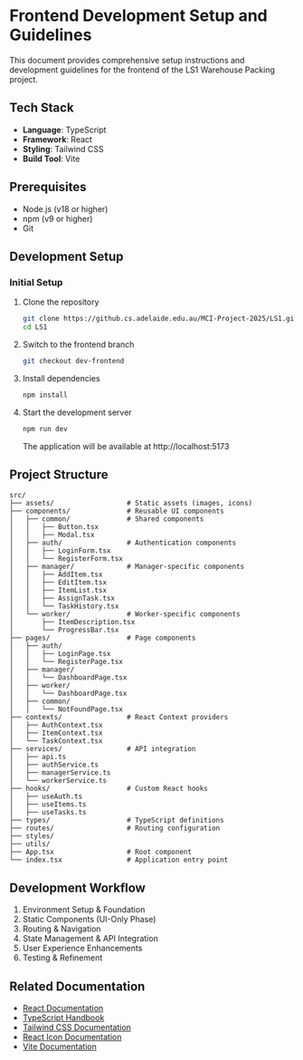 # Frontend Development Setup and Guidelines

This document provides comprehensive setup instructions and development guidelines for the frontend of the LS1 Warehouse Packing project.

## Tech Stack

- **Language**: TypeScript
- **Framework**: React
- **Styling**: Tailwind CSS
- **Build Tool**: Vite

## Prerequisites

- Node.js (v18 or higher)
- npm (v9 or higher)
- Git

## Development Setup

### Initial Setup

1. Clone the repository
   ```bash
   git clone https://github.cs.adelaide.edu.au/MCI-Project-2025/LS1.git
   cd LS1
   ```

2. Switch to the frontend branch
   ```bash
   git checkout dev-frontend
   ```

3. Install dependencies
   ```bash
   npm install
   ```

4. Start the development server
   ```bash
   npm run dev
   ```
   The application will be available at http://localhost:5173


## Project Structure

```
src/
├── assets/                  # Static assets (images, icons)
├── components/              # Reusable UI components
│   ├── common/              # Shared components
│   │   ├── Button.tsx                    
│   │   ├── Modal.tsx                   
│   ├── auth/                # Authentication components
│   │   ├── LoginForm.tsx        
│   │   └── RegisterForm.tsx      
│   ├── manager/             # Manager-specific components
│   │   ├── AddItem.tsx      
│   │   ├── EditItem.tsx       
│   │   ├── ItemList.tsx         
│   │   ├── AssignTask.tsx    
│   │   └── TaskHistory.tsx    
│   └── worker/              # Worker-specific components
│       ├── ItemDescription.tsx   
│       └── ProgressBar.tsx  
├── pages/                   # Page components
│   ├── auth/
│   │   ├── LoginPage.tsx    
│   │   └── RegisterPage.tsx 
│   ├── manager/
│   │   └── DashboardPage.tsx 
│   ├── worker/
│   │   └── DashboardPage.tsx 
│   ├── common/
│   │   └── NotFoundPage.tsx  
├── contexts/                # React Context providers
│   ├── AuthContext.tsx      
│   ├── ItemContext.tsx      
│   └── TaskContext.tsx      
├── services/                # API integration
│   ├── api.ts               
│   ├── authService.ts       
│   ├── managerService.ts   
│   └── workerService.ts     
├── hooks/                   # Custom React hooks
│   ├── useAuth.ts           
│   ├── useItems.ts          
│   ├── useTasks.ts          
├── types/                   # TypeScript definitions      
├── routes/                  # Routing configuration
├── styles/                  
├── utils/                   
├── App.tsx                  # Root component
└── index.tsx                # Application entry point
```

## Development Workflow

1. Environment Setup & Foundation
2. Static Components (UI-Only Phase)
3. Routing & Navigation
4. State Management & API Integration
5. User Experience Enhancements
6. Testing & Refinement


## Related Documentation

- [React Documentation](https://react.dev/docs/getting-started)
- [TypeScript Handbook](https://www.typescriptlang.org/docs/handbook/intro.html)
- [Tailwind CSS Documentation](https://tailwindcss.com/docs)
- [React Icon Documentation](https://react-icons.github.io/react-icons/icons/fa/)
- [Vite Documentation](https://vitejs.dev/guide/)
